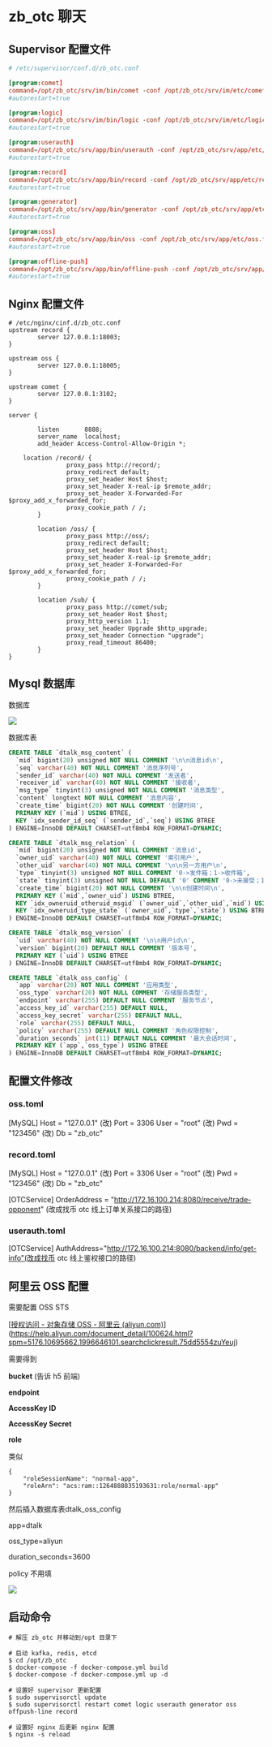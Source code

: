 
# zb_otc 聊天


## Supervisor 配置文件

```conf
# /etc/supervisor/conf.d/zb_otc.conf

[program:comet]
command=/opt/zb_otc/srv/im/bin/comet -conf /opt/zb_otc/srv/im/etc/comet-example.toml
#autorestart=true

[program:logic]
command=/opt/zb_otc/srv/im/bin/logic -conf /opt/zb_otc/srv/im/etc/logic-example.toml
#autorestart=true

[program:userauth]
command=/opt/zb_otc/srv/app/bin/userauth -conf /opt/zb_otc/srv/app/etc/userauth.toml
#autorestart=true

[program:record]
command=/opt/zb_otc/srv/app/bin/record -conf /opt/zb_otc/srv/app/etc/record.toml
#autorestart=true

[program:generator]
command=/opt/zb_otc/srv/app/bin/generator -conf /opt/zb_otc/srv/app/etc/generator.toml
#autorestart=true

[program:oss]
command=/opt/zb_otc/srv/app/bin/oss -conf /opt/zb_otc/srv/app/etc/oss.toml
#autorestart=true

[program:offline-push]
command=/opt/zb_otc/srv/app/bin/offline-push -conf /opt/zb_otc/srv/app/etc/offline_push.toml
#autorestart=true
```




## Nginx 配置文件

```nginx
# /etc/nginx/cinf.d/zb_otc.conf
upstream record {
        server 127.0.0.1:18003;
}

upstream oss {
        server 127.0.0.1:18005;
}

upstream comet {
        server 127.0.0.1:3102;
}

server {
        
        listen       8888;
        server_name  localhost;
        add_header Access-Control-Allow-Origin *;
        
	location /record/ {
                proxy_pass http://record/;
                proxy_redirect default;
                proxy_set_header Host $host;
                proxy_set_header X-real-ip $remote_addr;
                proxy_set_header X-Forwarded-For $proxy_add_x_forwarded_for;
                proxy_cookie_path / /;
        }

        location /oss/ {
                proxy_pass http://oss/;
                proxy_redirect default;
                proxy_set_header Host $host;
                proxy_set_header X-real-ip $remote_addr;
                proxy_set_header X-Forwarded-For $proxy_add_x_forwarded_for;
                proxy_cookie_path / /;
        }

        location /sub/ {
                proxy_pass http://comet/sub;
                proxy_set_header Host $host;
                proxy_http_version 1.1;
                proxy_set_header Upgrade $http_upgrade;
                proxy_set_header Connection "upgrade";
                proxy_read_timeout 86400;
        }
}

```



## Mysql 数据库

数据库

 ![](https://docimg3.docs.qq.com/image/wPz2-pn9n56tgHhRdjUbHQ?w=344&h=109)

数据库表

```sql
CREATE TABLE `dtalk_msg_content` (
  `mid` bigint(20) unsigned NOT NULL COMMENT '\n\n消息id\n',
  `seq` varchar(40) NOT NULL COMMENT '消息序列号',
  `sender_id` varchar(40) NOT NULL COMMENT '发送者',
  `receiver_id` varchar(40) NOT NULL COMMENT '接收者',
  `msg_type` tinyint(3) unsigned NOT NULL COMMENT '消息类型',
  `content` longtext NOT NULL COMMENT '消息内容',
  `create_time` bigint(20) NOT NULL COMMENT '创建时间',
  PRIMARY KEY (`mid`) USING BTREE,
  KEY `idx_sender_id_seq` (`sender_id`,`seq`) USING BTREE
) ENGINE=InnoDB DEFAULT CHARSET=utf8mb4 ROW_FORMAT=DYNAMIC;

CREATE TABLE `dtalk_msg_relation` (
  `mid` bigint(20) unsigned NOT NULL COMMENT '消息id',
  `owner_uid` varchar(40) NOT NULL COMMENT '索引用户',
  `other_uid` varchar(40) NOT NULL COMMENT '\n\n另一方用户\n',
  `type` tinyint(3) unsigned NOT NULL COMMENT '0->发件箱；1->收件箱',
  `state` tinyint(3) unsigned NOT NULL DEFAULT '0' COMMENT '0->未接受；1->已接收',
  `create_time` bigint(20) NOT NULL COMMENT '\n\n创建时间\n',
  PRIMARY KEY (`mid`,`owner_uid`) USING BTREE,
  KEY `idx_owneruid_otheruid_msgid` (`owner_uid`,`other_uid`,`mid`) USING BTREE,
  KEY `idx_owneruid_type_state` (`owner_uid`,`type`,`state`) USING BTREE
) ENGINE=InnoDB DEFAULT CHARSET=utf8mb4 ROW_FORMAT=DYNAMIC;

CREATE TABLE `dtalk_msg_version` (
  `uid` varchar(40) NOT NULL COMMENT '\n\n用户id\n',
  `version` bigint(20) DEFAULT NULL COMMENT '版本号',
  PRIMARY KEY (`uid`) USING BTREE
) ENGINE=InnoDB DEFAULT CHARSET=utf8mb4 ROW_FORMAT=DYNAMIC;

CREATE TABLE `dtalk_oss_config` (
  `app` varchar(20) NOT NULL COMMENT '应用类型',
  `oss_type` varchar(20) NOT NULL COMMENT '存储服务类型',
  `endpoint` varchar(255) DEFAULT NULL COMMENT '服务节点',
  `access_key_id` varchar(255) DEFAULT NULL,
  `access_key_secret` varchar(255) DEFAULT NULL,
  `role` varchar(255) DEFAULT NULL,
  `policy` varchar(255) DEFAULT NULL COMMENT '角色权限控制',
  `duration_seconds` int(11) DEFAULT NULL COMMENT '最大会话时间',
  PRIMARY KEY (`app`,`oss_type`) USING BTREE
) ENGINE=InnoDB DEFAULT CHARSET=utf8mb4 ROW_FORMAT=DYNAMIC;
```





## 配置文件修改

### oss.toml

[MySQL]
Host = "127.0.0.1" (改)
Port = 3306
User = "root" (改)
Pwd = "123456" (改)
Db = "zb_otc"

### record.toml

[MySQL]
Host = "127.0.0.1" (改)
Port = 3306
User = "root" (改)
Pwd = "123456" (改)
Db = "zb_otc"



[OTCService]
OrderAddress = "http://172.16.100.214:8080/receive/trade-opponent" (改成找币 otc 线上订单关系接口的路径)

### userauth.toml

[OTCService]
AuthAddress="http://172.16.100.214:8080/backend/info/get-info"(改成找币 otc 线上鉴权接口的路径)





## 阿里云 OSS 配置

需要配置 OSS STS

[[授权访问 - 对象存储 OSS - 阿里云 (aliyun.com)](https://help.aliyun.com/document_detail/32077.html?spm=5176.11065259.1996646101.searchclickresult.2d4523c2uCF6Ti)](https://help.aliyun.com/document_detail/100624.html?spm=5176.10695662.1996646101.searchclickresult.75dd5554zuYeuj)

需要得到

**bucket** (告诉 h5 前端)

**endpoint** 

**AccessKey ID**

**AccessKey Secret**

**role**

类似

```
{
	"roleSessionName": "normal-app",
	"roleArn": "acs:ram::1264888835193631:role/normal-app"
}
```

然后插入数据库表dtalk_oss_config

app=dtalk

oss_type=aliyun

duration_seconds=3600

policy 不用填

![](https://docimg6.docs.qq.com/image/6n0zM9_VhgDfBAV-HZaFSg?w=1520&h=55)

## 启动命令

```shell
# 解压 zb_otc 并移动到/opt 目录下

# 启动 kafka, redis, etcd
$ cd /opt/zb_otc
$ docker-compose -f docker-compose.yml build
$ docker-compose -f docker-compose.yml up -d

# 设置好 supervisor 更新配置
$ sudo supervisorctl update
$ sudo supervisorctl restart comet logic userauth generator oss offpush-line record

# 设置好 nginx 后更新 nginx 配置
$ nginx -s reload
```









